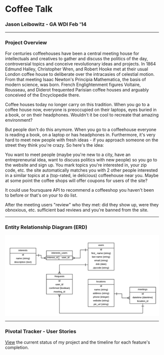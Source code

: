 # Coffee Talk
### Jason Leibowitz - GA WDI Feb '14
---

### Project Overview

For centuries coffeehouses have been a central meeting house for intellectuals and creatives to gather and discuss the politics of the day, controversial topics and conceive revolutionary ideas and projects. In 1864 Edmund Halley, Christopher Wren, and Robert Hooke met at their usual London coffee house to deliberate over the intracasies of celestial motion. From that meeting Isaac Newton's Principia Mathematica, the basis of modern science, was born. French Englightenment figures Voltaire, Rousseau, and Diderot frequented Parisian coffee houses and arguably conceived of the Encyclopedie there. 

Coffee houses today no longer carry on this tradition. When you go to a coffee house now, everyone is preoccupied on their laptops, eyes buried in a book, or on their headphones. Wouldn't it be cool to recreate that amazing environment? 

But people don't do this anymore. When you go to a coffeehouse everyone is reading a book, on a laptop or has headphones in. Furthermore, it's very hard to meet new people with fresh ideas - if you approach someone on the street they think you're crazy. So here's the idea:

You want to meet people (maybe you're new to a city, have an entrepreneurial idea, want to discuss politics with new people) so you go to the website and sign up. You mark topics you're interested in, your zip code, etc. the site automatically matches you with 2 other people interested in a similar topics at a (top-rated, ie delicious) coffeehouse near you. Maybe at some point the coffee shops will offer coupons for users of the site? 

It could use foursquare API to recommend a coffeeshop you haven't been to before or that's on your to do list. 

After the meeting users "review" who they met: did they show up, were they obnoxious, etc. sufficient bad reviews and you're banned from the site. 

---

### Entity Relationship Diagram (ERD)

![ERD](/images/Coffee_Talk_ERD_v5.png)

--- 

### Pivotal Tracker - User Stories

[View](https://www.pivotaltracker.com/s/projects/1046526) the current status of my project and the timeline for each feature's completion.